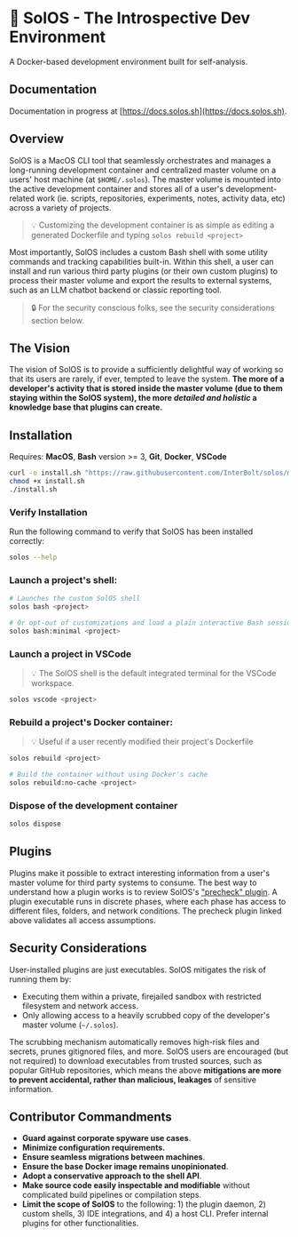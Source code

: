 # 🔭 SolOS - The Introspective Dev Environment
A Docker-based development environment built for self-analysis.

## Documentation
Documentation in progress at [https://docs.solos.sh](https://docs.solos.sh).

## Overview
SolOS is a MacOS CLI tool that seamlessly orchestrates and manages a long-running development container and centralized master volume on a users' host machine (at `$HOME/.solos`). The master volume is mounted into the active development container and stores all of a user's development-related work (ie. scripts, repositories, experiments, notes, activity data, etc) across a variety of projects. 

> 💡 Customizing the development container is as simple as editing a generated Dockerfile and typing `solos rebuild <project>`

Most importantly, SolOS includes a custom Bash shell with some utility commands and tracking capabilities built-in. Within this shell, a user can install and run various third party plugins (or their own custom plugins) to process their master volume and export the results to external systems, such as an LLM chatbot backend or classic reporting tool.

> 🔒 For the security conscious folks, see the security considerations section below.

## The Vision
The vision of SolOS is to provide a sufficiently delightful way of working so that its users are rarely, if ever, tempted to leave the system. **The more of a developer's activity that is stored inside the master volume (due to them staying within the SolOS system), the more *detailed and holistic* a knowledge base that plugins can create.**

## Installation
Requires: **MacOS**, **Bash** version >= 3, **Git**, **Docker**, **VSCode**

```sh
curl -o install.sh "https://raw.githubusercontent.com/InterBolt/solos/main/install/install.sh?token=$(date +%s)"
chmod +x install.sh
./install.sh
```

### Verify Installation
Run the following command to verify that SolOS has been installed correctly:
```sh
solos --help
```

### Launch a project's shell:
```sh
# Launches the custom SolOS shell
solos bash <project>

# Or opt-out of customizations and load a plain interactive Bash session:
solos bash:minimal <project>
```

### Launch a project in VSCode
> 💡 The SolOS shell is the default integrated terminal for the VSCode workspace.
```sh
solos vscode <project>
```

### Rebuild a project's Docker container:
> 💡 Useful if a user recently modified their project's Dockerfile
```sh
solos rebuild <project>

# Build the container without using Docker's cache
solos rebuild:no-cache <project>
```

### Dispose of the development container
```sh
solos dispose
```

## Plugins
Plugins make it possible to extract interesting information from a user's master volume for third party systems to consume. The best way to understand how a plugin works is to review SolOS's ["precheck" plugin](https://github.com/InterBolt/solos/blob/main/src/daemon/plugins/precheck/plugin). A plugin executable runs in discrete phases, where each phase has access to different files, folders, and network conditions. The precheck plugin linked above validates all access assumptions.

## Security Considerations
User-installed plugins are just executables. SolOS mitigates the risk of running them by:
- Executing them within a private, firejailed sandbox with restricted filesystem and network access.
- Only allowing access to a heavily scrubbed copy of the developer's master volume (`~/.solos`).

The scrubbing mechanism automatically removes high-risk files and secrets, prunes gitignored files, and more. SolOS users are encouraged (but not required) to download executables from trusted sources, such as popular GitHub repositories, which means the above **mitigations are more to prevent accidental, rather than malicious, leakages** of sensitive information.

## Contributor Commandments
- **Guard against corporate spyware use cases**.
- **Minimize configuration requirements.**
- **Ensure seamless migrations between machines**.
- **Ensure the base Docker image remains unopinionated**.
- **Adopt a conservative approach to the shell API**.
- **Make source code easily inspectable and modifiable** without complicated build pipelines or compilation steps.
- **Limit the scope of SolOS** to the following: 1) the plugin daemon, 2) custom shells, 3) IDE integrations, and 4) a host CLI. Prefer internal plugins for other functionalities.